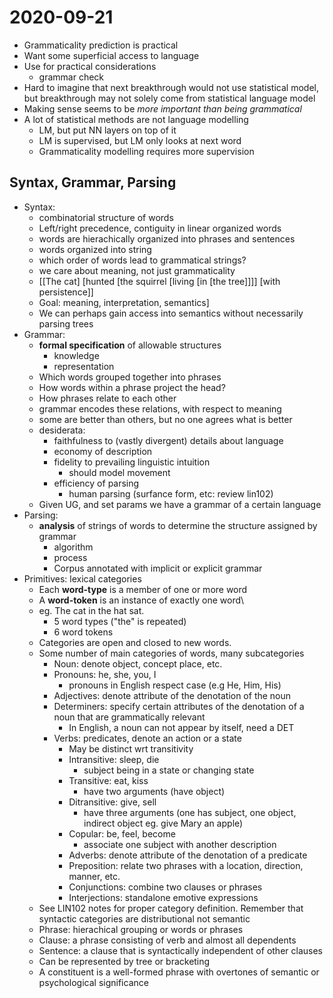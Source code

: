 # 2020-09-21

* Grammaticality prediction is practical
* Want some superficial access to language
* Use for practical considerations
  * grammar check
* Hard to imagine that next breakthrough would not use statistical model, but breakthrough may not solely come from statistical language model
* Making sense seems to be *more important than being grammatical*
* A lot of statistical methods are not language modelling
  * LM, but put NN layers on top of it
  * LM is supervised, but LM only looks at next word
  * Grammaticality modelling requires more supervision

## Syntax, Grammar, Parsing
* Syntax:
  * combinatorial structure of words
  * Left/right precedence, contiguity in linear organized words
  * words are hierachically organized into phrases and sentences
  * words organized into string
  * which order of words lead to grammatical strings?
  * we care about meaning, not just grammaticality
  * [[The cat] [hunted [the squirrel [living [in [the tree]]]] [with persistence]]
  * Goal: meaning, interpretation, semantics]
  * We can perhaps gain access into semantics without necessarily parsing trees
* Grammar:
  * **formal specification** of allowable structures
    * knowledge
    * representation
  * Which words grouped together into phrases
  * How words within a phrase project the head?
  * How phrases relate to each other
  * grammar encodes these relations, with respect to meaning
  * some are better than others, but no one agrees what is better
  * desiderata:
    * faithfulness to (vastly divergent) details about language
    * economy of description
    * fidelity to prevailing linguistic intuition
      * should model movement
    * efficiency of parsing
      * human parsing (surfance form, etc: review lin102)
  * Given UG, and set params we have a grammar of a certain language
* Parsing:
  * **analysis** of strings of words to determine the structure assigned by grammar
    * algorithm
    * process
    * Corpus annotated with implicit or explicit grammar
* Primitives: lexical categories
  * Each **word-type** is a member of one or more word
  * A **word-token** is an instance of exactly one word\
  * eg. The cat in the hat sat.
    * 5 word types ("the" is repeated)
    * 6 word tokens 
  * Categories are open and closed to new words.
  * Some number of main categories of words, many subcategories
    * Noun: denote object, concept place, etc.
    * Pronouns: he, she, you, I
      * pronouns in English respect case (e.g He, Him, His)
    * Adjectives: denote attribute of the denotation of the noun
    * Determiners: specify certain attributes of the denotation of a noun that are grammatically relevant
      * In English, a noun can not appear by itself, need a DET
    * Verbs: predicates, denote an action or a state
      * May be distinct wrt transitivity
      * Intransitive: sleep, die
        * subject being in a state or changing state
      * Transitive: eat, kiss
        * have two arguments (have object)
      * Ditransitive: give, sell
        * have three arguments (one has subject, one object, indirect object eg. give Mary an apple)
      * Copular: be, feel, become
        * associate one subject with another description
      * Adverbs: denote attribute of the denotation of a predicate
      * Preposition: relate two phrases with a location, direction, manner, etc.
      * Conjunctions: combine two clauses or phrases
      * Interjections: standalone emotive expressions
  * See LIN102 notes for proper category definition. Remember that syntactic categories are distributional not semantic
  * Phrase: hierachical grouping or words or phrases
  * Clause: a phrase consisting of verb and almost all dependents
  * Sentence: a clause that is syntactically independent of other clauses
  * Can be represented by tree or bracketing
  * A constituent is a well-formed phrase with overtones of semantic or psychological significance
  